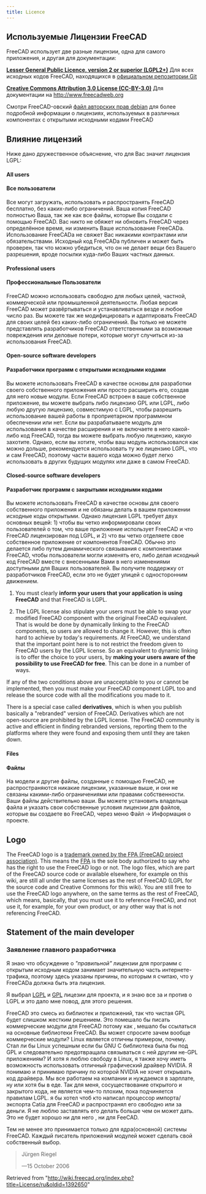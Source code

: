 ```yaml
---
title: Licence
---
```

## Используемые Лицензии FreeCAD

FreeCAD использует две разные лицензии, одна для самого приложения, и другая для документации:

**[Lesser General Public Licence, version 2 or superior (LGPL2+)](http://en.wikipedia.org/wiki/LGPL "wikipedia:LGPL")** Для всех исходных кодов FreeCAD, находящихся в [официальном репозитории Git](https://github.com/FreeCAD/FreeCAD)

**[Creative Commons Attribution 3.0 License (CC-BY-3.0)](http://creativecommons.org/licenses/by/3.0/)** Для документации на <http://www.freecadweb.org>

Смотри FreeCAD-овский [файл авторских прав debian](https://github.com/FreeCAD/FreeCAD/blob/master/package/debian/copyright) для более подробной информации о лицензиях, используемых в различных компонентах с открытыми исходными кодами FreeCAD

## Влияние лицензий

Ниже дано дружественное объяснение, что для Вас значит лицензия LGPL:

#### All users

#### Все пользователи

Все могут загружать, использовать и распространять FreeCAD бесплатно, без каких-либо ограничений. Ваша копия FreeCAD полностью Ваша, так же как все файлы, которые Вы создали с помощью FreeCAD. Вас никто не обяжет ни обновить FreeCAD через определённое время, ни изменить Ваше использование FreeCADа. Использование FreeCADа не свяжет Вас никакими контрактами или обязательствами. Исходный код FreeCADа публичен и может быть проверен, так что можно убедиться, что он не делает вещи без Вашего разрешения, вроде посылки куда-либо Ваших частных данных.

#### Professional users

#### Профессиональные Пользователи

FreeCAD можно использовать свободно для любых целей, частной, коммерческой или промышленной деятельности. Любая версия FreeCAD может развёртываться и устанавливаться везде и любое число раз. Вы можете так же модифицировать и адаптировать FreeCAD для своих целей без каких-либо ограничений. Вы только не можете представлять разработчиков FreeCAD ответственными за возможные повреждения или деловые потери, которые могут случиться из-за использования FreeCAD.

#### Open-source software developers

#### Разработчики программ с открытыми исходными кодами

Вы можете использовать FreeCAD в качестве основы для разработки своего собственного приложения или просто расширить его, создав для него новые модули. Если FreeCAD встроен в ваше собственное приложение, вы можете выбрать либо лицензию GPL или LGPL, либо любую другую лицензию, совместимую с LGPL, чтобы разрешить использование вашей работы в проприетарном программном обеспечении или нет. Если вы разрабатываете модуль для использования в качестве расширения и не включаете в него какой-либо код FreeCAD, тогда вы можете выбрать любую лицензию, какую захотите. Однако, если вы хотите, чтобы ваш модуль использовался как можно дольше, рекомендуется использовать ту же лицензию LGPL, что и сам FreeCAD, поэтому части вашего кода можно будет легко использовать в других будущих модулях или даже в самом FreeCAD.

#### Closed-source software developers

#### Разработчик программ с закрытыми исходными кодами

Вы можете использовать FreeCAD в качестве основы для своего собственного приложения и не обязаны делать в вашем приложении исходные коды открытыми. Однако лицензия LGPL требует двух основных вещей: 1) чтобы вы четко информировали своих пользователей о том, что ваше приложение использует FreeCAD и что FreeCAD лицензирован под LGPL, и 2) что вы четко отделяете свое собственное приложение от компонентов FreeCAD. Обычно это делается либо путем динамического связывания с компонентами FreeCAD, чтобы пользователи могли изменять его, либо делая исходный код FreeCAD вместе с внесенными Вами в него изменениями доступными для Ваших пользователей. Вы получите поддержку от разработчиков FreeCAD, если это не будет улицей с односторонним движением.

1) You must clearly **inform your users that your application is using FreeCAD** and that FreeCAD is LGPL.

2) The LGPL license also stipulate your users must be able to swap your modified FreeCAD component with the original FreeCAD equivalent. That is would be done by dynamically linking to the FreeCAD components, so users are allowed to change it. However, this is often hard to achieve by today's requirements. At FreeCAD, we understand that the important point here is to not restrict the freedom given to FreeCAD users by the LGPL license. So an equivalent to dynamic linking is to offer the choice to your users, by **making your users aware of the possibility to use FreeCAD for free**. This can be done in a number of ways.

If any of the two conditions above are unacceptable to you or cannot be implemented, then you must make your FreeCAD component LGPL too and release the source code with all the modifications you made to it.

There is a special case called **derivatives**, which is when you publish basically a "rebranded" version of FreeCAD. Derivatives which are not open-source are prohibited by the LGPL license. The FreeCAD community is active and efficient in finding rebranded versions, reporting them to the platforms where they were found and exposing them until they are taken down.

#### Files

#### Файлы

На модели и другие файлы, созданные с помощью FreeCAD, не распространяются никакие лицензии, указанные выше, и они не связаны какими-либо ограничениями или правами собственности. Ваши файлы действительно ваши. Вы можете установить владельца файла и указать свои собственные условия лицензии для файлов, которые вы создаете во FreeCAD, через меню Файл → Информация о проекте.

## Logo

The FreeCAD logo is a [trademark owned by the FPA (FreeCAD project association)](https://fpa.freecad.org/documents/Trademark.pdf). This means the [FPA](https://fpa.freecad.org) is the sole body authorized to say who has the right to use the FreeCAD logo or not. The logo files, which are part of the FreeCAD source code or available elsewhere, for example on this wiki, are still all under the same licenses as the rest of FreeCAD (LGPL for the source code and Creative Commons for this wiki). You are still free to use the FreeCAD logo anywhere, on the same terms as the rest of FreeCAD, which means, basically, that you must use it to reference FreeCAD, and not use it, for example, for your own product, or any other way that is not referencing FreeCAD.

## Statement of the main developer

### Заявление главного разработчика

Я знаю что обсуждение о *"правильной"* лицензии для программ с открытым исходным кодом занимает значительную часть интернете-трафика, поэтому здесь указаны причины, по которым я считаю, что у FreeCADа должна быть эта лицензия.

Я выбрал [LGPL](http://en.wikipedia.org/wiki/LGPL) и [GPL](http://en.wikipedia.org/wiki/GPL) лицезии для проекта, и я знаю все за и против о LGPL и это дало мне повод, для этого решения.

FreeCAD это смесь из библиотек и приложений, так что чистая GPL будет слишком жестким решением. Это помешало бы писать коммерческие модули для FreeCAD потому как , мешало бы ссылаться на основные библиотеки FreeCAD. Вы может спросите зачем вообще коммерческие модули? Linux является отличны примером, почему. Стал ли бы Linux успешным если бы GNU C библиотека была бы под GPL и следовательно предотвращала связываться с ней другим не-GPL приложениям? И хотя я люблю свободу в Linux, я также хочу иметь возможность использовать отличный графический драйвер NVIDIA. Я понимаю и принимаю причину по которой NVIDIA не хочет открывать код драйвера. Мы все работаем на компании и нуждаемся в зарплате, ну или хотя бы в еде. Так для меня, сосуществование открытого и закрытого кода, не является чем-то плохим, пока подчиняется правилам LGPL. я бы хотел чтоб кто написал процессор импорта/экспорта Catia для FreeCAD и распространял его свободно или за деньги. Я не люблю заставлять его делать больше чем он может дать. Это не будет хорошо ни для него , ни для FeeCAD.

Тем не менее это принимается только для ядра(основной) системы FreeCAD. Каждый писатель приложений модулей может сделать свой собственный выбор.

> Jürgen Riegel
>
> —15 October 2006

Retrieved from "<http://wiki.freecad.org/index.php?title=License/ru&oldid=1392650>"